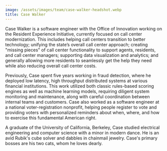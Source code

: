 ```yaml
---
image: /assets/images/team/case-walker-headshot.webp
title: Case Walker
---
```


Case Walker is a software engineer with the Office of Innovation working on the Resident Experience Initiative, currently focused on call center modernization. This includes helping call centers transition to better technology; unifying the state’s overall call center approach; creating "missing pieces" of call center functionality to support agents, residents, and call center managers; supporting data visualization and analytics; and generally allowing more residents to seamlessly get the help they need while also reducing overall call center costs.

Previously, Case spent five years working in fraud detection, where he deployed low latency, high throughput distributed systems at various financial institutions. This work utilized both classic rules-based scoring engines as well as machine learning models, requiring diligent system monitoring and maintenance, along with careful coordination between internal teams and customers. Case also worked as a software engineer at a national voter-registration nonprofit, helping people register to vote and providing voters with personalized reminders about when, where, and how to exercise this fundamental American right.

A graduate of the University of California, Berkeley, Case studied electrical engineering and computer science with a minor in modern dance. He is an avid Rubik's cube solver and dabbles in chainmail jewelry. Case's primary bosses are his two cats, whom he loves dearly.

